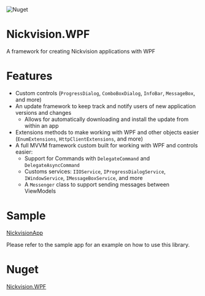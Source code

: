 ![Nuget](https://img.shields.io/nuget/v/Nickvision.WPF)

# Nickvision.WPF
A framework for creating Nickvision applications with WPF

# Features
- Custom controls (`ProgressDialog`, `ComboBoxDialog`, `InfoBar`, `MessageBox`, and more)
- An update framework to keep track and notify users of new application versions and changes
  - Allows for automatically downloading and install the update from within an app
- Extensions methods to make working with WPF and other objects easier (`EnumExtensions`, `HttpClientExtensions`, and more)
- A full MVVM framework custom built for working with WPF and controls easier:
  - Support for Commands with `DelegateCommand` and `DelegateAsyncCommand`
  - Customs services: `IIOService`, `IProgressDialogService`, `IWindowService`, `IMessageBoxService`, and more
  - A `Messenger` class to support sending messages between ViewModels

# Sample
[NickvisionApp](https://github.com/nlogozzo/NickvisionApp)

Please refer to the sample app for an example on how to use this library.

# Nuget
[Nickvision.WPF](https://www.nuget.org/packages/Nickvision.WPF/)
